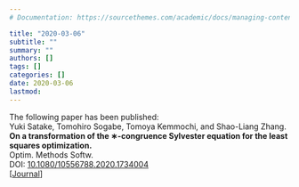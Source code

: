 ```yaml
---
# Documentation: https://sourcethemes.com/academic/docs/managing-content/

title: "2020-03-06"
subtitle: ""
summary: ""
authors: []
tags: []
categories: []
date: 2020-03-06
lastmod: 
---
```



The following paper has been published:  
Yuki Satake, Tomohiro Sogabe, Tomoya Kemmochi, and Shao-Liang Zhang.  
**On a transformation of the ∗-congruence Sylvester equation for the least squares optimization.**  
Optim. Methods Softw.  
DOI: [10.1080/10556788.2020.1734004](https://doi.org/10.1080/10556788.2020.1734004)  
[[Journal](https://www.tandfonline.com/doi/full/10.1080/10556788.2020.1734004)]


<!--more--> 